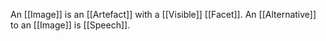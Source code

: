 An [[Image]] is an [[Artefact]] with a [[Visible]] [[Facet]]. An [[Alternative]] to an [[Image]] is [[Speech]].